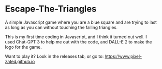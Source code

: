 # Escape-The-Triangles
A simple Javascript game where you are a blue square and are trying to last as long as you can without touching the falling triangles.

This is my first time coding in Javascript, and I think it turned out well. I used Chat-GPT 3 to help me out with the code, and DALL-E 2 to make the logo for the game.


Want to play it? Look in the releases tab, or go to:
https://www.pixel-zated.github.io

